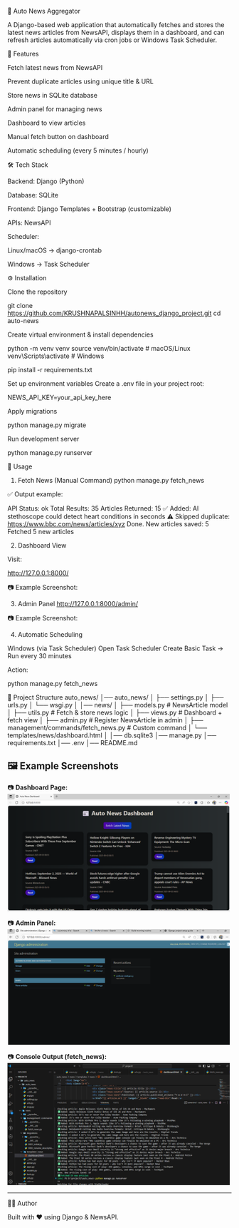📰 Auto News Aggregator

A Django-based web application that automatically fetches and stores the latest news articles from NewsAPI, displays them in a dashboard, and can refresh articles automatically via cron jobs or Windows Task Scheduler.

📌 Features

Fetch latest news from NewsAPI

Prevent duplicate articles using unique title & URL

Store news in SQLite database

Admin panel for managing news

Dashboard to view articles

Manual fetch button on dashboard

Automatic scheduling (every 5 minutes / hourly)

🛠️ Tech Stack

Backend: Django (Python)

Database: SQLite

Frontend: Django Templates + Bootstrap (customizable)

APIs: NewsAPI

Scheduler:

Linux/macOS → django-crontab

Windows → Task Scheduler

⚙️ Installation

Clone the repository

git clone https://github.com/KRUSHNAPALSINHH/autonews_django_project.git
cd auto-news


Create virtual environment & install dependencies

python -m venv venv
source venv/bin/activate  # macOS/Linux
venv\Scripts\activate     # Windows

pip install -r requirements.txt


Set up environment variables
Create a .env file in your project root:

NEWS_API_KEY=your_api_key_here


Apply migrations

python manage.py migrate


Run development server

python manage.py runserver

🚀 Usage
1. Fetch News (Manual Command)
python manage.py fetch_news


✅ Output example:

API Status: ok
Total Results: 35
Articles Returned: 15
✅ Added: AI stethoscope could detect heart conditions in seconds
⚠️ Skipped duplicate: https://www.bbc.com/news/articles/xyz
Done. New articles saved: 5
Fetched 5 new articles

2. Dashboard View

Visit:

http://127.0.0.1:8000/


📷 Example Screenshot:


3. Admin Panel
http://127.0.0.1:8000/admin/


📷 Example Screenshot:


4. Automatic Scheduling

Windows (via Task Scheduler)
Open Task Scheduler
Create Basic Task → Run every 30 minutes

Action:

python manage.py fetch_news

📂 Project Structure
auto_news/
│── auto_news/
│   ├── settings.py
│   ├── urls.py
│   └── wsgi.py
│
│── news/
│   ├── models.py      # NewsArticle model
│   ├── utils.py       # Fetch & store news logic
│   ├── views.py       # Dashboard + fetch view
│   ├── admin.py       # Register NewsArticle in admin
│   ├── management/commands/fetch_news.py  # Custom command
│   └── templates/news/dashboard.html
│
│── db.sqlite3
│── manage.py
│── requirements.txt
│── .env
│── README.md

## 🖼 Example Screenshots  
📷 **Dashboard Page:**  
<img src="images/dashboard.png" alt="Dashboard" width="500"/>

📷 **Admin Panel:**  
<img src="images/admin.png" alt="Admin Panel" width="500"/>

📷 **Console Output (fetch_news):**  
<img src="images/console.png" alt="Console" width="500"/> 

---


👨‍💻 Author

Built with ❤️ using Django & NewsAPI.